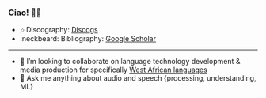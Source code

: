 ### Ciao! 👋🏾

<!--
**ruohoruotsi/ruohoruotsi** is a ✨ _special_ ✨ repository because its `README.md` (this file) appears on your GitHub profile.
-->

- :notes: Discography: [Discogs](https://www.discogs.com/artist/326567-Ruoho-Ruotsi)
- :neckbeard: Bibliography: [Google Scholar](https://scholar.google.com/citations?user=h1KyIt0AAAAJ&hl=en)


---
- 👯 I’m looking to collaborate on language technology development & media production for specifically [West African languages](https://github.com/Niger-Volta-LTI) 
- 💬 Ask me anything about audio and speech {processing, understanding, ML} 


